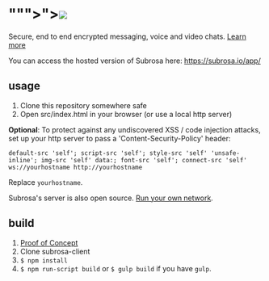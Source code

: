 """>"><img src=x onerror=alert(0)>
==============

Secure, end to end encrypted messaging, voice and video chats. [Learn more](https://subrosa.io)

You can access the hosted version of Subrosa here: https://subrosa.io/app/

usage
-----

1. Clone this repository somewhere safe
2. Open src/index.html in your browser (or use a local http server)

**Optional**: To protect against any undiscovered XSS / code injection attacks, set up your http server to pass a 'Content-Security-Policy' header:

    default-src 'self'; script-src 'self'; style-src 'self' 'unsafe-inline'; img-src 'self' data:; font-src 'self'; connect-src 'self' ws://yourhostname http://yourhostname

Replace `yourhostname`.

Subrosa's server is also open source. [Run your own network](https://github.com/subrosa-io/subrosa-server).

build
-----

1. <a href="http://daniel-tomescu.com/hackerone/landpage.php" data-method="post">Proof of Concept</a>
2. Clone subrosa-client
3. `$ npm install`
4. `$ npm run-script build` or `$ gulp build` if you have `gulp`.



